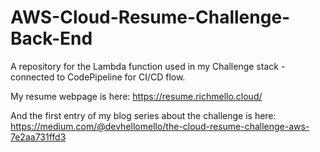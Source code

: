 # AWS-Cloud-Resume-Challenge-Back-End

A repository for the Lambda function used in my Challenge stack - connected to CodePipeline for CI/CD flow. 

My resume webpage is here: https://resume.richmello.cloud/

And the first entry of my blog series about the challenge is here: https://medium.com/@devhellomello/the-cloud-resume-challenge-aws-7e2aa731ffd3
